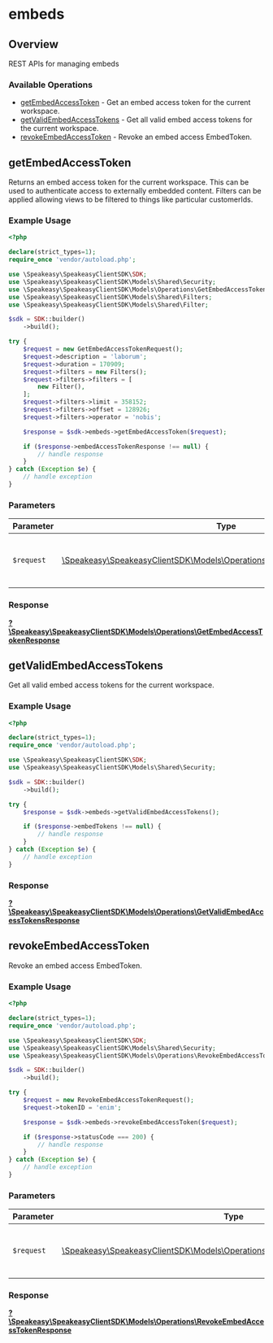 # embeds

## Overview

REST APIs for managing embeds

### Available Operations

* [getEmbedAccessToken](#getembedaccesstoken) - Get an embed access token for the current workspace.
* [getValidEmbedAccessTokens](#getvalidembedaccesstokens) - Get all valid embed access tokens for the current workspace.
* [revokeEmbedAccessToken](#revokeembedaccesstoken) - Revoke an embed access EmbedToken.

## getEmbedAccessToken

Returns an embed access token for the current workspace. This can be used to authenticate access to externally embedded content.
Filters can be applied allowing views to be filtered to things like particular customerIds.

### Example Usage

```php
<?php

declare(strict_types=1);
require_once 'vendor/autoload.php';

use \Speakeasy\SpeakeasyClientSDK\SDK;
use \Speakeasy\SpeakeasyClientSDK\Models\Shared\Security;
use \Speakeasy\SpeakeasyClientSDK\Models\Operations\GetEmbedAccessTokenRequest;
use \Speakeasy\SpeakeasyClientSDK\Models\Shared\Filters;
use \Speakeasy\SpeakeasyClientSDK\Models\Shared\Filter;

$sdk = SDK::builder()
    ->build();

try {
    $request = new GetEmbedAccessTokenRequest();
    $request->description = 'laborum';
    $request->duration = 170909;
    $request->filters = new Filters();
    $request->filters->filters = [
        new Filter(),
    ];
    $request->filters->limit = 358152;
    $request->filters->offset = 128926;
    $request->filters->operator = 'nobis';

    $response = $sdk->embeds->getEmbedAccessToken($request);

    if ($response->embedAccessTokenResponse !== null) {
        // handle response
    }
} catch (Exception $e) {
    // handle exception
}
```

### Parameters

| Parameter                                                                                                                           | Type                                                                                                                                | Required                                                                                                                            | Description                                                                                                                         |
| ----------------------------------------------------------------------------------------------------------------------------------- | ----------------------------------------------------------------------------------------------------------------------------------- | ----------------------------------------------------------------------------------------------------------------------------------- | ----------------------------------------------------------------------------------------------------------------------------------- |
| `$request`                                                                                                                          | [\Speakeasy\SpeakeasyClientSDK\Models\Operations\GetEmbedAccessTokenRequest](../../models/operations/GetEmbedAccessTokenRequest.md) | :heavy_check_mark:                                                                                                                  | The request object to use for the request.                                                                                          |


### Response

**[?\Speakeasy\SpeakeasyClientSDK\Models\Operations\GetEmbedAccessTokenResponse](../../models/operations/GetEmbedAccessTokenResponse.md)**


## getValidEmbedAccessTokens

Get all valid embed access tokens for the current workspace.

### Example Usage

```php
<?php

declare(strict_types=1);
require_once 'vendor/autoload.php';

use \Speakeasy\SpeakeasyClientSDK\SDK;
use \Speakeasy\SpeakeasyClientSDK\Models\Shared\Security;

$sdk = SDK::builder()
    ->build();

try {
    $response = $sdk->embeds->getValidEmbedAccessTokens();

    if ($response->embedTokens !== null) {
        // handle response
    }
} catch (Exception $e) {
    // handle exception
}
```


### Response

**[?\Speakeasy\SpeakeasyClientSDK\Models\Operations\GetValidEmbedAccessTokensResponse](../../models/operations/GetValidEmbedAccessTokensResponse.md)**


## revokeEmbedAccessToken

Revoke an embed access EmbedToken.

### Example Usage

```php
<?php

declare(strict_types=1);
require_once 'vendor/autoload.php';

use \Speakeasy\SpeakeasyClientSDK\SDK;
use \Speakeasy\SpeakeasyClientSDK\Models\Shared\Security;
use \Speakeasy\SpeakeasyClientSDK\Models\Operations\RevokeEmbedAccessTokenRequest;

$sdk = SDK::builder()
    ->build();

try {
    $request = new RevokeEmbedAccessTokenRequest();
    $request->tokenID = 'enim';

    $response = $sdk->embeds->revokeEmbedAccessToken($request);

    if ($response->statusCode === 200) {
        // handle response
    }
} catch (Exception $e) {
    // handle exception
}
```

### Parameters

| Parameter                                                                                                                                 | Type                                                                                                                                      | Required                                                                                                                                  | Description                                                                                                                               |
| ----------------------------------------------------------------------------------------------------------------------------------------- | ----------------------------------------------------------------------------------------------------------------------------------------- | ----------------------------------------------------------------------------------------------------------------------------------------- | ----------------------------------------------------------------------------------------------------------------------------------------- |
| `$request`                                                                                                                                | [\Speakeasy\SpeakeasyClientSDK\Models\Operations\RevokeEmbedAccessTokenRequest](../../models/operations/RevokeEmbedAccessTokenRequest.md) | :heavy_check_mark:                                                                                                                        | The request object to use for the request.                                                                                                |


### Response

**[?\Speakeasy\SpeakeasyClientSDK\Models\Operations\RevokeEmbedAccessTokenResponse](../../models/operations/RevokeEmbedAccessTokenResponse.md)**

